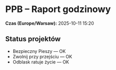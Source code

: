 # PPB – Raport godzinowy
**Czas (Europe/Warsaw):** 2025-10-11 15:20

## Status projektów
- Bezpieczny Pieszy — OK
- Zwolnij przy przejściu — OK
- Odblask ratuje życie — OK

